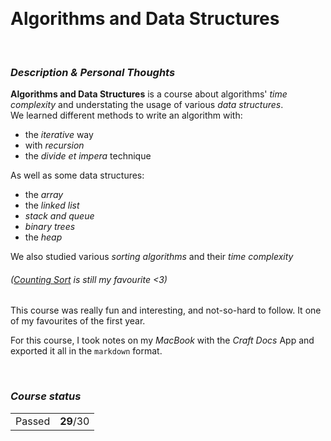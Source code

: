 <br><h1> Algorithms and Data Structures </h1>

<br><h3><i>Description & Personal Thoughts</i></h3>
<p>
  <b>Algorithms and Data Structures</b> is a course about algorithms' <i>time complexity</i> and understating the usage of various <i>data structures</i>. <br>
  We learned different methods to write an algorithm with: 
  <ul>
    <li>the <i>iterative</i> way</li>
    <li>with <i>recursion</i></li>
    <li>the <i>divide et impera</i> technique</li>
  </ul>
  As well as some data structures:
  <ul>
    <li>the <i>array</i></li>
    <li>the <i>linked list</i></li>
    <li><i>stack and queue</i></li>
    <li><i>binary trees</i></li>
    <li>the <i>heap</i></li>
  </ul>
  <summary>We also studied various <i>sorting algorithms</i> and their <i>time complexity</i> <h6><i>(<a href="https://github.com/Haruno19/stable-counting-sort-cpp">Counting Sort</a> is still my favourite <3)</i></h6><summary>
</p>
<p>
 This course was really fun and interesting, and not-so-hard to follow. It one of my favourites of the first year.
</p>
<p>
  For this course, I took notes on my <i>MacBook</i> with the <i>Craft Docs</i> App and exported it all in the <code>markdown</code> format.
</p>

<br><h3><i>Course status</i></h3>
<table><tr>
  <td>Passed</td>
  <td><b>29</b>/30</td>
</tr></table>
